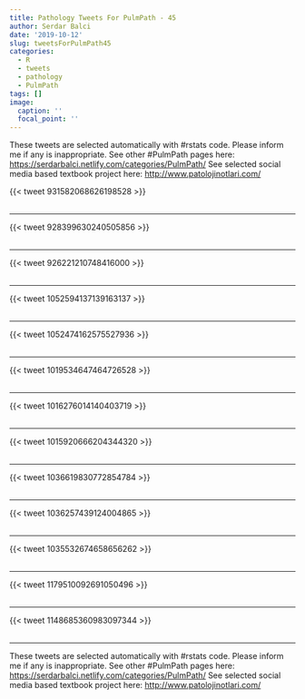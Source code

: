 ```yaml
---
title: Pathology Tweets For PulmPath - 45
author: Serdar Balci
date: '2019-10-12'
slug: tweetsForPulmPath45
categories:
  - R
  - tweets
  - pathology
  - PulmPath
tags: []
image:
  caption: ''
  focal_point: ''
---
```



These tweets are selected automatically with #rstats code. Please inform me if any is inappropriate.
See other #PulmPath pages here: https://serdarbalci.netlify.com/categories/PulmPath/ 
See selected social media based textbook project here: http://www.patolojinotlari.com/

{{< tweet 931582068626198528 >}}
<br>
<br>
<hr>
{{< tweet 928399630240505856 >}}
<br>
<br>
<hr>
{{< tweet 926221210748416000 >}}
<br>
<br>
<hr>
{{< tweet 1052594137139163137 >}}
<br>
<br>
<hr>
{{< tweet 1052474162575527936 >}}
<br>
<br>
<hr>
{{< tweet 1019534647464726528 >}}
<br>
<br>
<hr>
{{< tweet 1016276014140403719 >}}
<br>
<br>
<hr>
{{< tweet 1015920666204344320 >}}
<br>
<br>
<hr>
{{< tweet 1036619830772854784 >}}
<br>
<br>
<hr>
{{< tweet 1036257439124004865 >}}
<br>
<br>
<hr>
{{< tweet 1035532674658656262 >}}
<br>
<br>
<hr>
{{< tweet 1179510092691050496 >}}
<br>
<br>
<hr>
{{< tweet 1148685360983097344 >}}
<br>
<br>
<hr>


These tweets are selected automatically with #rstats code. Please inform me if any is inappropriate.
See other #PulmPath pages here: https://serdarbalci.netlify.com/categories/PulmPath/ 
See selected social media based textbook project here: http://www.patolojinotlari.com/
